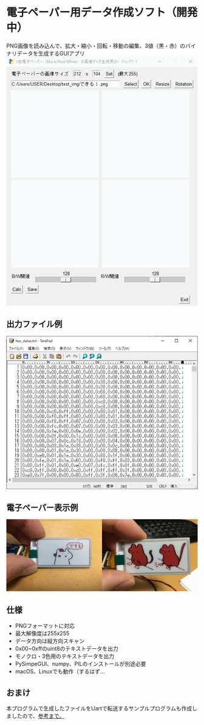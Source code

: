 # 電子ペーパー用データ作成ソフト（開発中）
PNG画像を読み込んで、拡大・縮小・回転・移動の編集、3値（黒・赤）のバイナリデータを生成するGUIアプリ
![UI](https://raw.githubusercontent.com/ienaga045/three_color_epaper/master/UI_animation.gif)

## 出力ファイル例

![HEX](https://raw.githubusercontent.com/ienaga045/three_color_epaper/master/hex_text.png)

## 電子ペーパー表示例

<img src="https://raw.githubusercontent.com/ienaga045/three_color_epaper/master/e-paper_sample1.jpg" width=50%><img src="https://raw.githubusercontent.com/ienaga045/three_color_epaper/master/e-paper_sample2.jpg" width=50%>



## 仕様
- PNGフォーマットに対応
- 最大解像度は255x255
- データ方向は縦方向スキャン
- 0x00~0xffのuint8のテキストデータを出力
- モノクロ・3色用のテキストデータを出力
- PySimpeGUI、numpy、PILのインストールが別途必要
- macOS、Linuxでも動作（するはず…

## おまけ
本プログラムで生成したファイルをUartで転送するサンプルプログラムも作成しましたので、[参考まで。](https://github.com/ienaga045/simple_binary_uart)